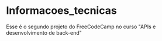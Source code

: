 # Informacoes_tecnicas
Esse é o segundo projeto do FreeCodeCamp no curso "APIs e desenvolvimento de back-end"
